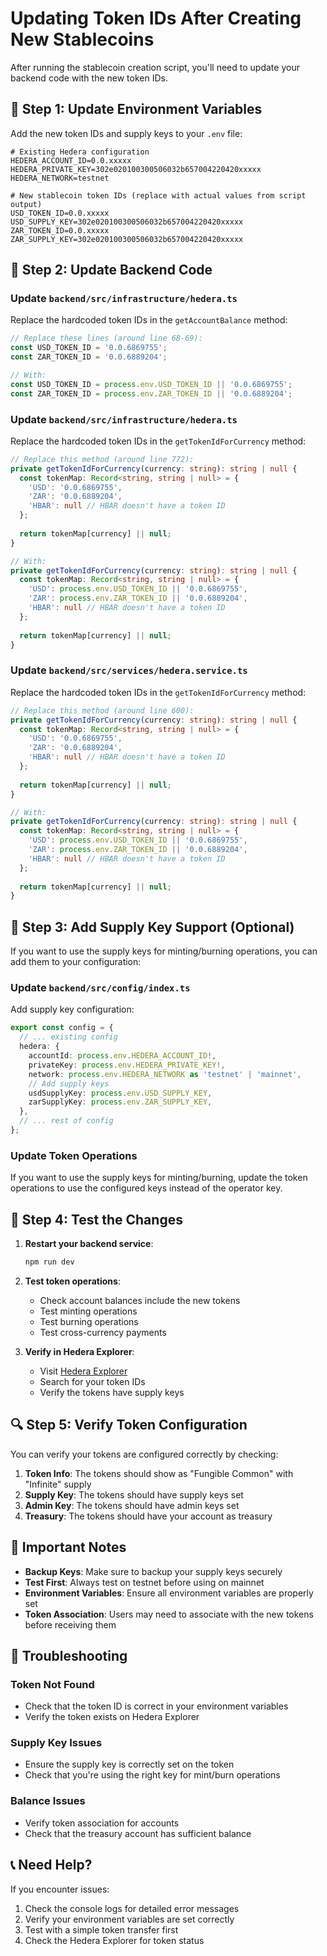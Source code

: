 # Updating Token IDs After Creating New Stablecoins

After running the stablecoin creation script, you'll need to update your backend code with the new token IDs.

## 🔄 Step 1: Update Environment Variables

Add the new token IDs and supply keys to your `.env` file:

```env
# Existing Hedera configuration
HEDERA_ACCOUNT_ID=0.0.xxxxx
HEDERA_PRIVATE_KEY=302e020100300506032b657004220420xxxxx
HEDERA_NETWORK=testnet

# New stablecoin token IDs (replace with actual values from script output)
USD_TOKEN_ID=0.0.xxxxx
USD_SUPPLY_KEY=302e020100300506032b657004220420xxxxx
ZAR_TOKEN_ID=0.0.xxxxx
ZAR_SUPPLY_KEY=302e020100300506032b657004220420xxxxx
```

## 🔧 Step 2: Update Backend Code

### Update `backend/src/infrastructure/hedera.ts`

Replace the hardcoded token IDs in the `getAccountBalance` method:

```typescript
// Replace these lines (around line 68-69):
const USD_TOKEN_ID = '0.0.6869755';
const ZAR_TOKEN_ID = '0.0.6889204';

// With:
const USD_TOKEN_ID = process.env.USD_TOKEN_ID || '0.0.6869755';
const ZAR_TOKEN_ID = process.env.ZAR_TOKEN_ID || '0.0.6889204';
```

### Update `backend/src/infrastructure/hedera.ts`

Replace the hardcoded token IDs in the `getTokenIdForCurrency` method:

```typescript
// Replace this method (around line 772):
private getTokenIdForCurrency(currency: string): string | null {
  const tokenMap: Record<string, string | null> = {
    'USD': '0.0.6869755',
    'ZAR': '0.0.6889204',
    'HBAR': null // HBAR doesn't have a token ID
  };
  
  return tokenMap[currency] || null;
}

// With:
private getTokenIdForCurrency(currency: string): string | null {
  const tokenMap: Record<string, string | null> = {
    'USD': process.env.USD_TOKEN_ID || '0.0.6869755',
    'ZAR': process.env.ZAR_TOKEN_ID || '0.0.6889204',
    'HBAR': null // HBAR doesn't have a token ID
  };
  
  return tokenMap[currency] || null;
}
```

### Update `backend/src/services/hedera.service.ts`

Replace the hardcoded token IDs in the `getTokenIdForCurrency` method:

```typescript
// Replace this method (around line 600):
private getTokenIdForCurrency(currency: string): string | null {
  const tokenMap: Record<string, string | null> = {
    'USD': '0.0.6869755',
    'ZAR': '0.0.6889204',
    'HBAR': null // HBAR doesn't have a token ID
  };
  
  return tokenMap[currency] || null;
}

// With:
private getTokenIdForCurrency(currency: string): string | null {
  const tokenMap: Record<string, string | null> = {
    'USD': process.env.USD_TOKEN_ID || '0.0.6869755',
    'ZAR': process.env.ZAR_TOKEN_ID || '0.0.6889204',
    'HBAR': null // HBAR doesn't have a token ID
  };
  
  return tokenMap[currency] || null;
}
```

## 🔑 Step 3: Add Supply Key Support (Optional)

If you want to use the supply keys for minting/burning operations, you can add them to your configuration:

### Update `backend/src/config/index.ts`

Add supply key configuration:

```typescript
export const config = {
  // ... existing config
  hedera: {
    accountId: process.env.HEDERA_ACCOUNT_ID!,
    privateKey: process.env.HEDERA_PRIVATE_KEY!,
    network: process.env.HEDERA_NETWORK as 'testnet' | 'mainnet',
    // Add supply keys
    usdSupplyKey: process.env.USD_SUPPLY_KEY,
    zarSupplyKey: process.env.ZAR_SUPPLY_KEY,
  },
  // ... rest of config
};
```

### Update Token Operations

If you want to use the supply keys for minting/burning, update the token operations to use the configured keys instead of the operator key.

## 🧪 Step 4: Test the Changes

1. **Restart your backend service**:
   ```bash
   npm run dev
   ```

2. **Test token operations**:
   - Check account balances include the new tokens
   - Test minting operations
   - Test burning operations
   - Test cross-currency payments

3. **Verify in Hedera Explorer**:
   - Visit [Hedera Explorer](https://hashscan.io/testnet)
   - Search for your token IDs
   - Verify the tokens have supply keys

## 🔍 Step 5: Verify Token Configuration

You can verify your tokens are configured correctly by checking:

1. **Token Info**: The tokens should show as "Fungible Common" with "Infinite" supply
2. **Supply Key**: The tokens should have supply keys set
3. **Admin Key**: The tokens should have admin keys set
4. **Treasury**: The tokens should have your account as treasury

## 🚨 Important Notes

- **Backup Keys**: Make sure to backup your supply keys securely
- **Test First**: Always test on testnet before using on mainnet
- **Environment Variables**: Ensure all environment variables are properly set
- **Token Association**: Users may need to associate with the new tokens before receiving them

## 🐛 Troubleshooting

### Token Not Found
- Check that the token ID is correct in your environment variables
- Verify the token exists on Hedera Explorer

### Supply Key Issues
- Ensure the supply key is correctly set on the token
- Check that you're using the right key for mint/burn operations

### Balance Issues
- Verify token association for accounts
- Check that the treasury account has sufficient balance

## 📞 Need Help?

If you encounter issues:
1. Check the console logs for detailed error messages
2. Verify your environment variables are set correctly
3. Test with a simple token transfer first
4. Check the Hedera Explorer for token status
